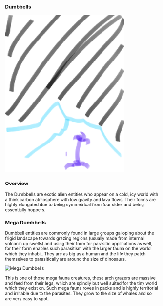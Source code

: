 ### Dumbbells

![Dumbbell World](/Stellar_Abyss_Setting_Bible/Photo_Directory/Dumbbells.png "Dumbbell World")

### Overview

The Dumbbells are exotic alien entities who appear on a cold, icy world with a think carbon atmosphere with low gravity and lava flows.  Their forms are highly elongated due to being symmetrical from four sides and being essentially hoppers.

### Mega Dumbbells

Dumbbell entities are commonly found in large groups galloping about the frigid landscape towards grazing regions (usually made from internal volcanic up swells) and using their form for parasitic applications as well, for their form enables such parasitism with the larger fauna on the world which they inhabit.  They are as big as a human and the life they patch themselves to parasitically are around the size of dinosaurs.  

![Mega Dumbbells](/Stellar_Abyss_Setting_Bible/Photo_Directory/MegaDumbbells.png "Mega Dumbbells")

This is one of those mega fauna creatures, these arch grazers are massive and feed from their legs, which are spindly but well suited for the tiny world which they exist on.  Such mega fauna roves in packs and is highly territorial and irritable due to the parasites.  They grow to the size of whales and so are very easy to spot.
